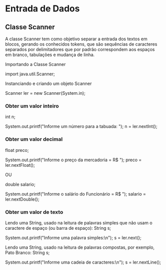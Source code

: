 # Entrada de Dados

## Classe Scanner
A classe Scanner tem como objetivo separar a entrada dos textos em blocos, gerando os conhecidos tokens, que são sequências de caracteres separados por delimitadores que por padrão correspondem aos espaços em branco, tabulações e mudança de linha.

Importando a Classe Scanner

import java.util.Scanner;

Instanciando e criando um objeto Scanner

Scanner ler = new Scanner(System.in);

### Obter um valor inteiro

int n;

System.out.printf("Informe um número para a tabuada: ");
n = ler.nextInt();

### Obter um valor decimal

float preco;

System.out.printf("Informe o preço da mercadoria = R$ ");
preco = ler.nextFloat();

OU

double salario;

System.out.printf("Informe o salário do Funcionário = R$ ");
salario = ler.nextDouble();

### Obter um valor de texto


Lendo uma String, usado na leitura de palavras simples que não usam o caractere de espaço (ou barra de espaço):
String s;

System.out.printf("Informe uma palavra simples:\n");
s = ler.next();

Lendo uma String, usado na leitura de palavras compostas, por exemplo, Pato Branco:
String s;

System.out.printf("Informe uma cadeia de caracteres:\n");
s = ler.nextLine();


